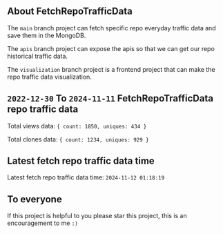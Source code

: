 ## About FetchRepoTrafficData

The `main` branch project can fetch specific repo everyday traffic data and save them in the MongoDB.

The `apis` branch project can expose the apis so that we can get our repo historical traffic data.

The `visualization` branch project is a frontend project that can make the repo traffic data visualization.

## `2022-12-30` To `2024-11-11` FetchRepoTrafficData repo traffic data

Total views data: `{ count: 1850, uniques: 434 }`

Total clones data: `{ count: 1234, uniques: 929 }`

## Latest fetch repo traffic data time

Latest fetch repo traffic data time: `2024-11-12 01:18:19`

## To everyone

If this project is helpful to you please star this project, this is an encouragement to me `:)`



